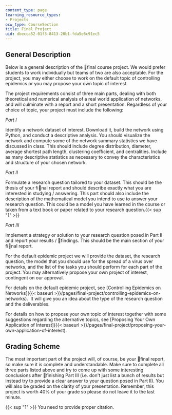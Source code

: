 ```yaml
---
content_type: page
learning_resource_types:
- Projects
ocw_type: CourseSection
title: Final Project
uid: dbecca52-01f3-8413-20b1-fda5e6c91ec5
---
```


General Description
-------------------

Below is a general description of the final course project. We would prefer students to work individually but teams of two are also acceptable. For the project, you may either choose to work on the default topic of controlling epidemics or you may propose your own topic of interest.

The project requirements consist of three main parts, dealing with both theoretical and numerical analysis of a real world application of networks, and will culminate with a report and a short presentation. Regardless of your choice of topic, your project must include the following:

_Part I_

Identify a network dataset of interest. Download it, build the network using Python, and conduct a descriptive analysis. You should visualize the network and compute some of the network summary statistics we have discussed in class. This should include degree distribution, diameter, average shortest path length, clustering coefficient, and centralities. Include as many descriptive statistics as necessary to convey the characteristics and structure of your chosen network.

_Part II_

Formulate a research question tailored to your dataset. This should be the thesis of your final report and should describe exactly what you are interested in studying / answering. This part should also include the description of the mathematical model you intend to use to answer your research question. This could be a model you have learned in the course or taken from a text book or paper related to your research question.{{< sup "1" >}}

_Part III_

Implement a strategy or solution to your research question posed in Part II and report your results / findings. This should be the main section of your final report.

For the default epidemic project we will provide the dataset, the research question, the model that you should use for the spread of a virus over networks, and the list of the tasks you should perform for each part of the project. You may alternatively propose your own project of interest, contingent on our approval.

For details on the default epidemic project, see [Controlling Epidemics on Networks]({{< baseurl >}}/pages/final-project/controlling-epidemics-on-networks).  It will give you an idea about the type of the research question and the deliverables.

For details on how to propose your own topic of interest together with some suggestions regarding the alternative topics, see [Proposing Your Own Application of Interest]({{< baseurl >}}/pages/final-project/proposing-your-own-application-of-interest).

Grading Scheme
--------------

The most important part of the project will, of course, be your final report, so make sure it is complete and understandable. Make sure to complete all three parts listed above and try to come up with some interesting conclusions after finishing Part III (i.e. don't just list a bunch of results but instead try to provide a clear answer to your question posed in Part II). You will also be graded on the clarity of your presentation. Remember, this project is worth 40% of your grade so please do not leave it to the last minute.

{{< sup "1" >}} You need to provide proper citation.